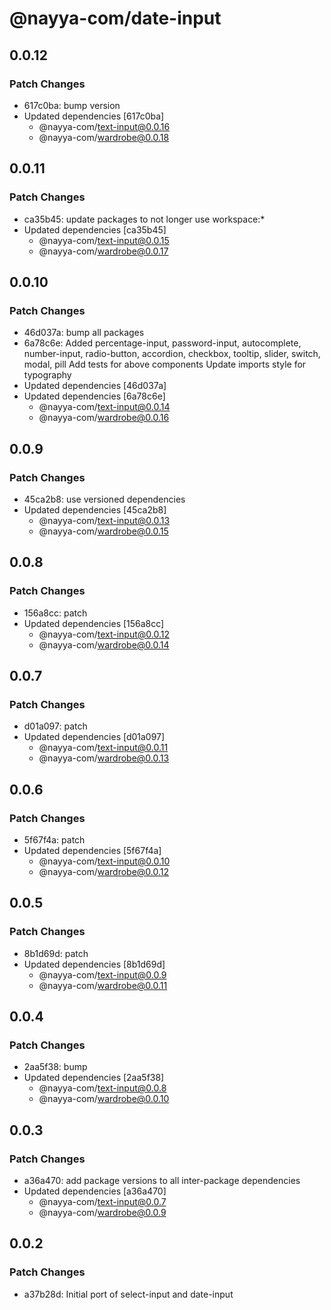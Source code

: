 # @nayya-com/date-input

## 0.0.12

### Patch Changes

- 617c0ba: bump version
- Updated dependencies [617c0ba]
  - @nayya-com/text-input@0.0.16
  - @nayya-com/wardrobe@0.0.18

## 0.0.11

### Patch Changes

- ca35b45: update packages to not longer use workspace:\*
- Updated dependencies [ca35b45]
  - @nayya-com/text-input@0.0.15
  - @nayya-com/wardrobe@0.0.17

## 0.0.10

### Patch Changes

- 46d037a: bump all packages
- 6a78c6e: Added percentage-input, password-input, autocomplete, number-input, radio-button, accordion, checkbox, tooltip, slider, switch, modal, pill
  Add tests for above components
  Update imports style for typography
- Updated dependencies [46d037a]
- Updated dependencies [6a78c6e]
  - @nayya-com/text-input@0.0.14
  - @nayya-com/wardrobe@0.0.16

## 0.0.9

### Patch Changes

- 45ca2b8: use versioned dependencies
- Updated dependencies [45ca2b8]
  - @nayya-com/text-input@0.0.13
  - @nayya-com/wardrobe@0.0.15

## 0.0.8

### Patch Changes

- 156a8cc: patch
- Updated dependencies [156a8cc]
  - @nayya-com/text-input@0.0.12
  - @nayya-com/wardrobe@0.0.14

## 0.0.7

### Patch Changes

- d01a097: patch
- Updated dependencies [d01a097]
  - @nayya-com/text-input@0.0.11
  - @nayya-com/wardrobe@0.0.13

## 0.0.6

### Patch Changes

- 5f67f4a: patch
- Updated dependencies [5f67f4a]
  - @nayya-com/text-input@0.0.10
  - @nayya-com/wardrobe@0.0.12

## 0.0.5

### Patch Changes

- 8b1d69d: patch
- Updated dependencies [8b1d69d]
  - @nayya-com/text-input@0.0.9
  - @nayya-com/wardrobe@0.0.11

## 0.0.4

### Patch Changes

- 2aa5f38: bump
- Updated dependencies [2aa5f38]
  - @nayya-com/text-input@0.0.8
  - @nayya-com/wardrobe@0.0.10

## 0.0.3

### Patch Changes

- a36a470: add package versions to all inter-package dependencies
- Updated dependencies [a36a470]
  - @nayya-com/text-input@0.0.7
  - @nayya-com/wardrobe@0.0.9

## 0.0.2

### Patch Changes

- a37b28d: Initial port of select-input and date-input
